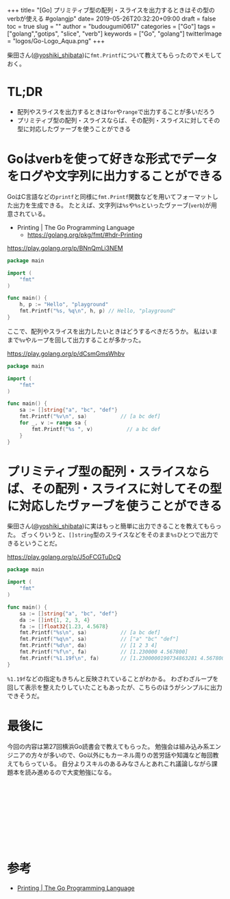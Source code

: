 +++
title= "[Go] プリミティブ型の配列・スライスを出力するときはその型のverbが使える #golangjp"
date= 2019-05-26T20:32:20+09:00
draft = false
toc = true
slug = ""
author = "budougumi0617"
categories = ["Go"]
tags = ["golang","gotips", "slice", "verb"]
keywords = ["Go", "golang"]
twitterImage = "logos/Go-Logo_Aqua.png"
+++



柴田さん([@yoshiki_shibata](https://twitter.com/yoshiki_shibata))に`fmt.Printf`について教えてもらったのでメモしておく。

<!--more-->

# TL;DR
- 配列やスライスを出力するときは`for`や`range`で出力することが多いだろう
- プリミティブ型の配列・スライスならば、その配列・スライスに対してその型に対応したヴァーブを使うことができる

# Goはverbを使って好きな形式でデータをログや文字列に出力することができる

GoはC言語などの`printf`と同様に`fmt.Printf`関数などを用いてフォーマットした出力を生成できる。
たとえば、文字列は`%s`や`%s`といったヴァーブ(`verb`)が用意されている。

- Printing  | The Go Programming Language
  - https://golang.org/pkg/fmt/#hdr-Printing

https://play.golang.org/p/BNnQmLi3NEM

```go
package main

import (
	"fmt"
)

func main() {
	h, p := "Hello", "playground"
	fmt.Printf("%s, %q\n", h, p) // Hello, "playground"
}
```

ここで、配列やスライスを出力したいときはどうするべきだろうか。
私はいままで`%v`やループを回して出力することが多かった。

https://play.golang.org/p/dCsmGmsWhbv

```go
package main

import (
	"fmt"
)

func main() {
	sa := []string{"a", "bc", "def"}
	fmt.Printf("%v\n", sa)           // [a bc def]
	for _, v := range sa {
		fmt.Printf("%s ", v)           // a bc def
	}
}
```

# プリミティブ型の配列・スライスならば、その配列・スライスに対してその型に対応したヴァーブを使うことができる
柴田さん([@yoshiki_shibata](https://twitter.com/yoshiki_shibata))に実はもっと簡単に出力できることを教えてもらった。
ざっくりいうと、`[]string`型のスライスなどをそのまま`%s`ひとつで出力できるということだ。

https://play.golang.org/p/J5oFCGTuDcQ

```go
package main

import (
	"fmt"
)

func main() {
	sa := []string{"a", "bc", "def"}
	da := []int{1, 2, 3, 4}
	fa := []float32{1.23, 4.5678}
	fmt.Printf("%s\n", sa)           // [a bc def]
	fmt.Printf("%q\n", sa)           // ["a" "bc" "def"]
	fmt.Printf("%d\n", da)           // [1 2 3 4]
	fmt.Printf("%f\n", fa)           // [1.230000 4.567800]
	fmt.Printf("%1.19f\n", fa)       // [1.2300000190734863281 4.5678000450134277344]
}
```

`%1.19f`などの指定もきちんと反映されていることがわかる。
わざわざループを回して表示を整えたりしていたこともあったが、こちらのほうがシンプルに出力できそうだ。

# 最後に
今回の内容は第27回横浜Go読書会で教えてもらった。
勉強会は組み込み系エンジニアの方々が多いので、Go以外にもカーネル周りの苦労話や知識など毎回教えてもらっている。
自分よりスキルのあるみなさんとあれこれ議論しながら課題本を読み進めるので大変勉強になる。

<div class="iframely-embed"><div class="iframely-responsive" style="height: 140px; padding-bottom: 0;"><a href="https://yokohama-go-reading.connpass.com/event/127180/" data-iframely-url="//cdn.iframe.ly/vafxNyK"></a></div></div><script async src="//cdn.iframe.ly/embed.js" charset="utf-8"></script>

# 参考
- [Printing  | The Go Programming Language](https://golang.org/pkg/fmt/#hdr-Printing)

